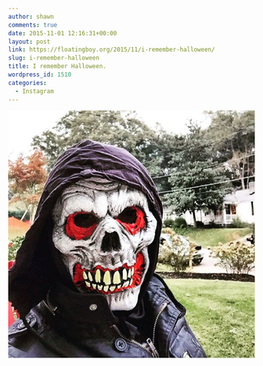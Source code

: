 ```yaml
---
author: shawn
comments: true
date: 2015-11-01 12:16:31+00:00
layout: post
link: https://floatingboy.org/2015/11/i-remember-halloween/
slug: i-remember-halloween
title: I remember Halloween.
wordpress_id: 1510
categories:
  - Instagram
---
```


[![I remember Halloween.](/assets/media/2015/11/12142482_950116495060515_1769440337_n.jpg)](/assets/media/2015/11/12142482_950116495060515_1769440337_n.jpg)
